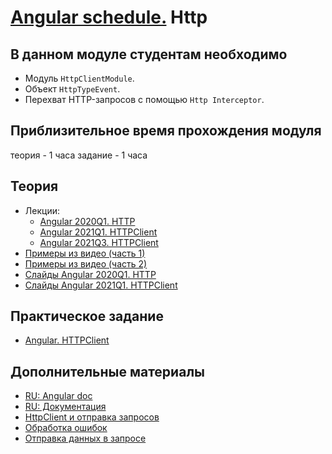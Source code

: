 # [Angular schedule.](../../README.md) Http

## В данном модуле студентам необходимо

- Модуль `HttpClientModule`.
- Объект `HttpTypeEvent`.
- Перехват HTTP-запросов с помощью `Http Interceptor`.

## Приблизительное время прохождения модуля

теория - 1 часа
задание - 1 часа

## Теория

- Лекции:
  - [Angular 2020Q1. HTTP](https://youtu.be/2LVepjuFjHw)
  - [Angular 2021Q1. HTTPClient](https://youtu.be/7RkNSWZDNEE)
  - [Angular 2021Q3. HTTPClient](https://youtu.be/jPvn4d6DrCg)
- [Примеры из видео (часть 1)](https://github.com/pavelrazuvalau/angular-lectures/tree/master/angular-http)
- [Примеры из видео (часть 2)](https://github.com/pavelrazuvalau/angular-courses-app)
- [Слайды Angular 2020Q1. HTTP](https://slides.com/pavelrazuvalau/angular-http)
- [Слайды Angular 2021Q1. HTTPClient](https://slides.com/dzianis_davydau/http-client)

## Практическое задание

- [Angular. HTTPClient](https://github.com/rolling-scopes-school/tasks/blob/master/tasks/angular/rxjs-observables-http.md)

## Дополнительные материалы

- [RU: Angular doc](https://angdev.ru/angular)
- [RU: Документация](https://angular-ru.github.io)
- [HttpClient и отправка запросов](https://angdev.ru/archive/webdraftt/network/httpclient/)
- [Обработка ошибок](https://angdev.ru/archive/webdraftt/network/errors/)
- [Отправка данных в запросе](https://angdev.ru/archive/webdraftt/network/send-data/)

